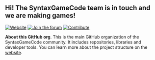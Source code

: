 ## Hi! The SyntaxGameCode team is in touch and we are making games!

[![Website](https://img.shields.io/static/v1?label=Website&message=syntax-gc.org&color=blue)](https://syntax-gc.org/)
[![Join the forum](https://img.shields.io/static/v1?label=Forum&message=forum.syntax-gc.org&color=green)](https://forum.syntax-gc.org/)
[![Contribute](https://img.shields.io/static/v1?label=Contribute&message=syntax-gc.org/participate&color=orange)](https://www.syntax-gc.org/participate/)


**About this GitHub org**.
This is the main GitHub organization of the SyntaxGameCode community.
It includes repositories, libraries and developer tools.
You can learn more about the project structure on the [website](https://www.syntax-gc.org/participate/code/).
